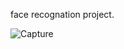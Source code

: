 face recognation project.

![Capture](https://github.com/mahdiEng/face-recognation/assets/76478183/1eff557d-7059-4ce1-8622-e25cfd13d216)
